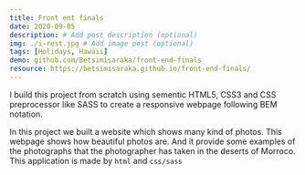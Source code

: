 ```yaml
---
title: Front ent finals
date: 2020-09-05
description: # Add post description (optional)
img: ./i-rest.jpg # Add image post (optional)
tags: [Holidays, Hawaii]
demo: github.com/Betsimisaraka/front-end-finals
resource: https://betsimisaraka.github.io/front-end-finals/
---
```


I build this project from scratch using sementic HTML5, CSS3 and CSS preprocessor like SASS to create a responsive webpage following BEM notation.

In this project we built a website which shows many kind of photos. This webpage shows how beautiful photos are. And it provide some examples of the photographs that the photographer has taken in the deserts of Morroco. This application is made by `html` and `css/sass`
